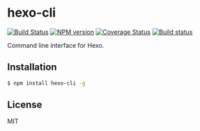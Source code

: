 # hexo-cli

[![Build Status](https://travis-ci.com/hexojs/hexo-cli.svg?branch=master)](https://travis-ci.com/hexojs/hexo-cli)
[![NPM version](https://badge.fury.io/js/hexo-cli.svg)](https://www.npmjs.com/package/hexo-cli)
[![Coverage Status](https://coveralls.io/repos/hexojs/hexo-cli/badge.svg?branch=master)](https://coveralls.io/r/hexojs/hexo-cli?branch=master)
[![Build status](https://ci.appveyor.com/api/projects/status/aa44wp75752x1t47/branch/master?svg=true)](https://ci.appveyor.com/project/tommy351/hexo-cli/branch/master)

Command line interface for Hexo.

## Installation

``` bash
$ npm install hexo-cli -g
```

## License

MIT
